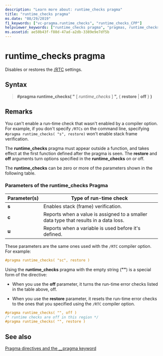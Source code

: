```yaml
---
description: "Learn more about: runtime_checks pragma"
title: "runtime_checks pragma"
ms.date: "08/29/2019"
f1_keywords: ["vc-pragma.runtime_checks", "runtime_checks_CPP"]
helpviewer_keywords: ["runtime_checks pragma", "pragmas, runtime_checks"]
ms.assetid: ae50b43f-f88d-47ad-a2db-3389e9e7df5b
---
```

# runtime_checks pragma

Disables or restores the [/RTC](../build/reference/rtc-run-time-error-checks.md) settings.

## Syntax

> **#pragma runtime_checks( "** [ *runtime_checks* ] **",** { **restore** | **off** } **)**

## Remarks

You can't enable a run-time check that wasn't enabled by a compiler option. For example, if you don't specify `/RTCs` on the command line, specifying `#pragma runtime_checks( "s", restore)` won't enable stack frame verification.

The **runtime_checks** pragma must appear outside a function, and takes effect at the first function defined after the pragma is seen. The **restore** and **off** arguments turn options specified in the **runtime_checks** on or off.

The **runtime_checks** can be zero or more of the parameters shown in the following table.

### Parameters of the runtime_checks Pragma

| Parameter(s) | Type of run-time check |
|--------------------|-----------------------------|
| **s** | Enables stack (frame) verification. |
| **c** | Reports when a value is assigned to a smaller data type that results in a data loss. |
| **u** | Reports when a variable is used before it's defined. |

These parameters are the same ones used with the `/RTC` compiler option. For example:

```cpp
#pragma runtime_checks( "sc", restore )
```

Using the **runtime_checks** pragma with the empty string (**""**) is a special form of the directive:

- When you use the **off** parameter, it turns the run-time error checks listed in the table above, off.

- When you use the **restore** parameter, it resets the run-time error checks to the ones that you specified using the `/RTC` compiler option.

```cpp
#pragma runtime_checks( "", off )
/* runtime checks are off in this region */
#pragma runtime_checks( "", restore )
```

## See also

[Pragma directives and the __pragma keyword](../preprocessor/pragma-directives-and-the-pragma-keyword.md)
